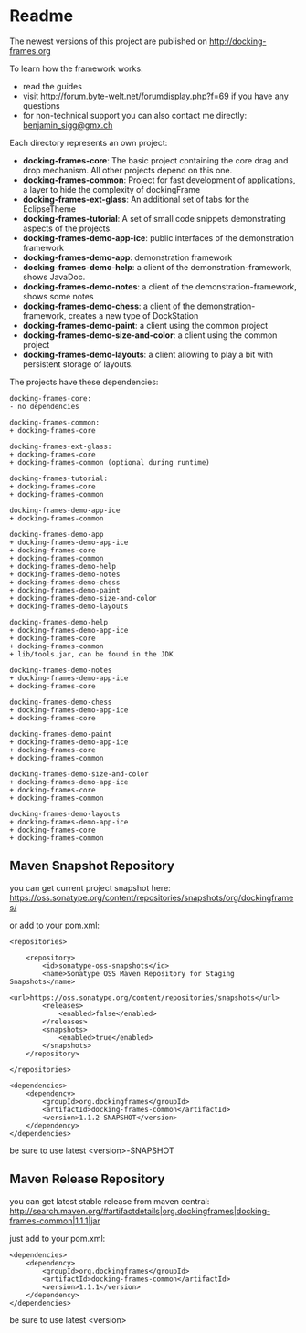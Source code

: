 # Readme

The newest versions of this project are published on http://docking-frames.org

To learn how the framework works:

* read the guides
* visit http://forum.byte-welt.net/forumdisplay.php?f=69 if you have any questions
* for non-technical support you can also contact me directly: benjamin_sigg@gmx.ch

Each directory represents an own project:

* **docking-frames-core**: The basic project containing the core drag and drop mechanism. All other projects depend on this one.
* **docking-frames-common**: Project for fast development of applications, a layer to hide the complexity of dockingFrame
* **docking-frames-ext-glass**: An additional set of tabs for the EclipseTheme
* **docking-frames-tutorial**: A set of small code snippets demonstrating aspects of the projects.
* **docking-frames-demo-app-ice**: public interfaces of the demonstration framework
* **docking-frames-demo-app**: demonstration framework
* **docking-frames-demo-help**: a client of the demonstration-framework, shows JavaDoc.
* **docking-frames-demo-notes**: a client of the demonstration-framework, shows some notes
* **docking-frames-demo-chess**: a client of the demonstration-framework, creates a new type of DockStation
* **docking-frames-demo-paint**: a client using the common project
* **docking-frames-demo-size-and-color**: a client using the common project
* **docking-frames-demo-layouts**: a client allowing to play a bit with persistent storage of layouts.

The projects have these dependencies:

    docking-frames-core:
    - no dependencies

    docking-frames-common:
    + docking-frames-core

    docking-frames-ext-glass:
    + docking-frames-core
    + docking-frames-common (optional during runtime)

    docking-frames-tutorial:
    + docking-frames-core
    + docking-frames-common

    docking-frames-demo-app-ice
    + docking-frames-common

    docking-frames-demo-app
    + docking-frames-demo-app-ice
    + docking-frames-core
    + docking-frames-common
    + docking-frames-demo-help
    + docking-frames-demo-notes
    + docking-frames-demo-chess
    + docking-frames-demo-paint
    + docking-frames-demo-size-and-color
    + docking-frames-demo-layouts

    docking-frames-demo-help
    + docking-frames-demo-app-ice
    + docking-frames-core
    + docking-frames-common
    + lib/tools.jar, can be found in the JDK

    docking-frames-demo-notes
    + docking-frames-demo-app-ice
    + docking-frames-core

    docking-frames-demo-chess
    + docking-frames-demo-app-ice
    + docking-frames-core

    docking-frames-demo-paint
    + docking-frames-demo-app-ice
    + docking-frames-core
    + docking-frames-common

    docking-frames-demo-size-and-color
    + docking-frames-demo-app-ice
    + docking-frames-core
    + docking-frames-common

    docking-frames-demo-layouts
    + docking-frames-demo-app-ice
    + docking-frames-core
    + docking-frames-common


## Maven Snapshot Repository

you can get current project snapshot here:
https://oss.sonatype.org/content/repositories/snapshots/org/dockingframes/

or add to your pom.xml:

    <repositories>

        <repository>
            <id>sonatype-oss-snapshots</id>
            <name>Sonatype OSS Maven Repository for Staging Snapshots</name>
            <url>https://oss.sonatype.org/content/repositories/snapshots</url>
            <releases>
                <enabled>false</enabled>
            </releases>
            <snapshots>
                <enabled>true</enabled>
            </snapshots>
        </repository>

    </repositories>

    <dependencies>
        <dependency>
            <groupId>org.dockingframes</groupId>
            <artifactId>docking-frames-common</artifactId>
            <version>1.1.2-SNAPSHOT</version>
        </dependency>
    </dependencies>

be sure to use latest &lt;version>-SNAPSHOT


## Maven Release Repository

you can get latest stable release from maven central:
http://search.maven.org/#artifactdetails|org.dockingframes|docking-frames-common|1.1.1|jar

just add to your pom.xml:

    <dependencies>
        <dependency>
            <groupId>org.dockingframes</groupId>
            <artifactId>docking-frames-common</artifactId>
            <version>1.1.1</version>
        </dependency>
    </dependencies>

be sure to use latest &lt;version>

